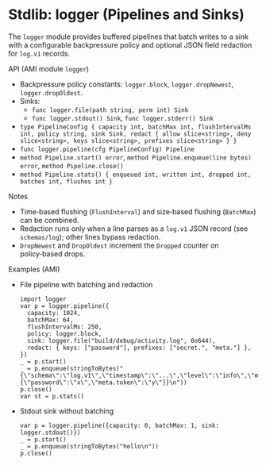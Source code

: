 # Stdlib: logger (Pipelines and Sinks)

The `logger` module provides buffered pipelines that batch writes to a sink with a configurable backpressure policy and optional JSON field redaction for `log.v1` records.

API (AMI module `logger`)
- Backpressure policy constants: `logger.block`, `logger.dropNewest`, `logger.dropOldest`.
- Sinks:
  - `func logger.file(path string, perm int) Sink`
  - `func logger.stdout() Sink`, `func logger.stderr() Sink`
- `type PipelineConfig { capacity int, batchMax int, flushIntervalMs int, policy string, sink Sink, redact { allow slice<string>, deny slice<string>, keys slice<string>, prefixes slice<string> } }`
- `func logger.pipeline(cfg PipelineConfig) Pipeline`
- `method Pipeline.start() error`, `method Pipeline.enqueue(line bytes) error`, `method Pipeline.close()`
- `method Pipeline.stats() { enqueued int, written int, dropped int, batches int, flushes int }`

Notes
- Time‑based flushing (`FlushInterval`) and size‑based flushing (`BatchMax`) can be combined.
- Redaction runs only when a line parses as a `log.v1` JSON record (see `schemas/log`); other lines bypass redaction.
- `DropNewest` and `DropOldest` increment the `Dropped` counter on policy‑based drops.

Examples (AMI)
- File pipeline with batching and redaction
  ```
  import logger
  var p = logger.pipeline({
    capacity: 1024,
    batchMax: 64,
    flushIntervalMs: 250,
    policy: logger.block,
    sink: logger.file("build/debug/activity.log", 0o644),
    redact: { keys: ["password"], prefixes: ["secret.", "meta."] },
  })
  _ = p.start()
  _ = p.enqueue(stringToBytes("{\"schema\":\"log.v1\",\"timestamp\":\"...\",\"level\":\"info\",\"message\":\"ok\",\"fields\":{\"password\":\"x\",\"meta.token\":\"y\"}}\n"))
  p.close()
  var st = p.stats()
  ```
- Stdout sink without batching
  ```
  var p = logger.pipeline({capacity: 0, batchMax: 1, sink: logger.stdout()})
  _ = p.start()
  _ = p.enqueue(stringToBytes("hello\n"))
  p.close()
  ```
